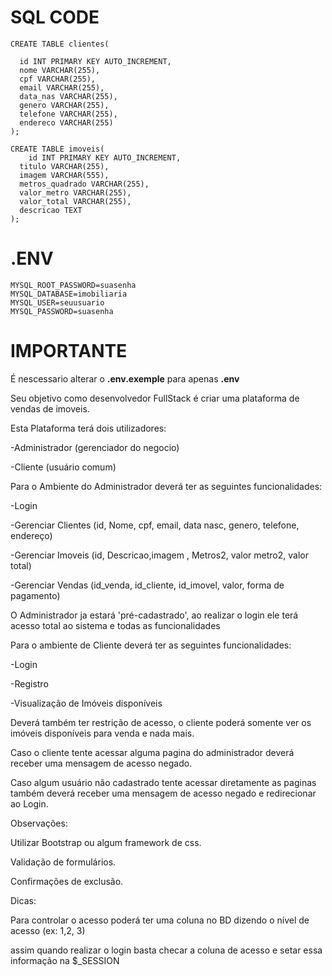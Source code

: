 # SQL CODE
``` 
CREATE TABLE clientes(

  id INT PRIMARY KEY AUTO_INCREMENT,
  nome VARCHAR(255),
  cpf VARCHAR(255),
  email VARCHAR(255),
  data_nas VARCHAR(255),
  genero VARCHAR(255),
  telefone VARCHAR(255),
  endereco VARCHAR(255)
);

CREATE TABLE imoveis(
	id INT PRIMARY KEY AUTO_INCREMENT,
  titulo VARCHAR(255),
  imagem VARCHAR(555),
  metros_quadrado VARCHAR(255),
  valor_metro VARCHAR(255),
  valor_total VARCHAR(255),
  descricao TEXT
);
```

# .ENV
```
MYSQL_ROOT_PASSWORD=suasenha
MYSQL_DATABASE=imobiliaria
MYSQL_USER=seuusuario
MYSQL_PASSWORD=suasenha
```

# IMPORTANTE
É nescessario alterar o **.env.exemple** para apenas **.env**


Seu objetivo como desenvolvedor FullStack é criar uma plataforma de vendas de imoveis.

Esta Plataforma terá dois utilizadores:

-Administrador (gerenciador do negocio)

-Cliente (usuário comum)

Para o Ambiente do Administrador deverá ter as seguintes funcionalidades:

-Login

-Gerenciar Clientes (id, Nome, cpf, email, data nasc, genero, telefone, endereço)

-Gerenciar Imoveis (id, Descricao,imagem , Metros2, valor metro2, valor total)

-Gerenciar Vendas (id_venda, id_cliente, id_imovel, valor, forma de pagamento)

O Administrador ja estará 'pré-cadastrado', ao realizar o login ele terá acesso total ao sistema e todas as funcionalidades

Para o ambiente de Cliente deverá ter as seguintes funcionalidades:

-Login

-Registro

-Visualização de Imóveis disponíveis

Deverá também ter restrição de acesso, o cliente poderá somente ver os imóveis disponíveis para venda e nada mais.

Caso o cliente tente acessar alguma pagina do administrador deverá receber uma mensagem de acesso negado.

Caso algum usuário não cadastrado tente acessar diretamente as paginas também deverá receber uma mensagem de acesso negado e redirecionar ao Login.


Observações:

Utilizar Bootstrap ou algum framework de css.

Validação de formulários.

Confirmações de exclusão.


Dicas:

Para controlar o acesso poderá ter uma coluna no BD dizendo o nível de acesso (ex: 1,2, 3)

assim quando realizar o login basta checar a coluna de acesso e setar essa informação na $_SESSION